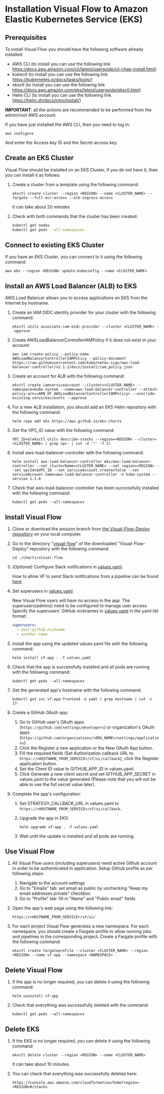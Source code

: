 # Installation Visual Flow to Amazon Elastic Kubernetes Service (EKS)

## Prerequisites

To install Visual Flow you should have the following software already installed:

- AWS CLI (to install you can use the following link https://docs.aws.amazon.com/cli/latest/userguide/cli-chap-install.html)
- kubectl (to install you can use the following link https://kubernetes.io/docs/tasks/tools/)
- eksctl (to install you can use the following link https://docs.aws.amazon.com/eks/latest/userguide/eksctl.html)
- Helm CLI (to install you can use the following link https://helm.sh/docs/intro/install/)

**IMPORTANT**: all the actions are recommended to be performed from the admin/root AWS account.

If you have just installed the AWS CLI, then you need to log in:

`aws configure`

And enter the Access key ID and the Secret access key.

## Create an EKS Cluster

Visual Flow should be installed on an EKS Cluster, if you do not have it, then you can install it as follows:

1. Create a cluster from a template using the following command:

    `eksctl create cluster --region <REGION> --name <CLUSTER_NAME> --fargate --full-ecr-access --alb-ingress-access`

    It can take about 20 minutes

2. Сheck with both commands that the cluster has been created:

    ```bash
    kubectl get nodes
    kubectl get pods --all-namespaces
    ```

## Connect to existing EKS Cluster

If you have an EKS Cluster, you can connect to it using the following command:

`aws eks --region <REGION> update-kubeconfig --name <CLUSTER_NAME>`

## Install an AWS Load Balancer (ALB) to EKS

AWS Load Balancer allows you to access applications on EKS from the Internet by hostname.

1. Create an IAM OIDC identity provider for your cluster with the following command:
  
    `eksctl utils associate-iam-oidc-provider --cluster <CLUSTER_NAME> --approve`

2. Create AWSLoadBalancerControllerIAMPolicy if it does not exist in your account:

    `aws iam create-policy --policy-name AWSLoadBalancerControllerIAMPolicy --policy-document https://raw.githubusercontent.com/kubernetes-sigs/aws-load-balancer-controller/v2.1.3/docs/install/iam_policy.json`

3. Create an account for ALB with the following command:

    `eksctl create iamserviceaccount --cluster=<CLUSTER_NAME> --namespace=kube-system --name=aws-load-balancer-controller --attach-policy-arn=<ARN_OF_AWSLoadBalancerControllerIAMPolicy> --override-existing-serviceaccounts --approve`

4. For a new ALB installation, you should add an EKS Helm repository with the following command:

    `helm repo add eks https://aws.github.io/eks-charts`

5. Get the VPC_ID value with the following command:

    `VPC_ID=$(eksctl utils describe-stacks --region=<REGION> --cluster=<CLUSTER_NAME> | grep vpc- | cut -d '"' -f 2)`

6. Install aws-load-balancer-controller with the following command:

    `helm install aws-load-balancer-controller eks/aws-load-balancer-controller --set clusterName=<CLUSTER_NAME> --set region=<REGION> --set vpcId=$VPC_ID --set serviceAccount.create=false --set serviceAccount.name=aws-load-balancer-controller -n kube-system --version 1.1.6`

7. Check that aws-load-balancer-controller has been successfully installed with the following command:

    `kubectl get pods --all-namespaces`

## Install Visual Flow

1. Clone or download the amazon branch from [the Visual-Flow-Deploy repository](https://github.com/ibagomel/Visual-Flow-deploy/tree/amazon) on your local computer.

2. Go to the directory "[visual-flow](https://github.com/ibagomel/Visual-Flow-deploy/blob/amazon/charts/visual-flow)" of the downloaded "Visual-Flow-Deploy" repository with the following command:

    `cd ./charts/visual-flow`

3. *(Optional)* Configure Slack notifications in [values.yaml](./charts/visual-flow/values.yaml).

    How to allow VF to send Slack notifications from a pipeline can be found [here](https://github.com/ibagomel/Visual-Flow-deploy/blob/main/SLACK_NOTIFICATION.md).

4. Set superusers in [values.yaml](./charts/visual-flow/values.yaml).

    New Visual Flow users will have no access in the app. The superusers(admins) need to be configured to manage user access. Specify the superusers' GitHub nicknames in [values.yaml](./charts/visual-flow/values.yaml) in the yaml list format:

    ```yaml
    superusers:
      - your-github-nickname
      - another-name
    ```

5. Install the app using the updated values.yaml file with the following command:

    `helm install vf-app . -f values.yaml`

6. Check that the app is successfully installed and all pods are running with the following command:

    `kubectl get pods --all-namespaces`

7. Get the generated app's hostname with the following command:

    `kubectl get svc vf-app-frontend -o yaml | grep hostname | cut -c 17-`

8. Create a GitHub OAuth app:

    1. Go to GitHub user's OAuth apps (`https://github.com/settings/developers`) or organization's OAuth apps (`https://github.com/organizations/<ORG_NAME>/settings/applications`).
    2. Click the Register a new application or the New OAuth App button.
    3. Fill the required fields (Set Authorization callback URL to `https://<HOSTNAME_FROM_SERVICE>/vf/ui/callback`), click the Register application button.
    4. Set the Client ID value to GITHUB_APP_ID in values.yaml.
    5. Click Generate a new client secret and set GITHUB_APP_SECRET in values.yaml to the value generated (Please note that you will not be able to see the full secret value later).

9. Complete the app's configuration:

    1. Set STRATEGY_CALLBACK_URL in values.yaml to `https://<HOSTNAME_FROM_SERVICE>/vf/ui/callback`.
    2. Upgrade the app in EKS:

        `helm upgrade vf-app . -f values.yaml`

    3. Wait until the update is installed and all pods are running.

## Use Visual Flow

1. All Visual Flow users (including superusers) need active Github account in order to be authenticated in application. Setup Github profile as per following steps:

    1. Navigate to the account settings
    2. Go to "Emails" tab: set email as public by unchecking "Keep my email addresses private" checkbox
    3. Go to "Profile" tab: fill in "Name" and "Public email" fields

2. Open the app's web page using the following link:

    `https://<HOSTNAME_FROM_SERVICE>/vf/ui/`

3. For each project Visual Flow generates a new namespace. For each namespace, you should create a Fargate profile to allow running jobs and pipelines in the corresponding project. Create a Fargate profile with the following command:

    `eksctl create fargateprofile --cluster <CLUSTER_NAME> --region <REGION> --name vf-app --namespace <NAMESPACE>`

## Delete Visual Flow

1. If the app is no longer required, you can delete it using the following command:

    `helm uninstall vf-app`

2. Check that everything was successfully deleted with the command:

    `kubectl get pods --all-namespaces`

## Delete EKS

1. If the EKS is no longer required, you can delete it using the following command:

    `eksctl delete cluster --region <REGION> --name <CLUSTER_NAME>`

    It can take about 10 minutes.

2. You can check that everything was successfully deleted here: 

    `https://console.aws.amazon.com/cloudformation/home?region=<REGION>#/stacks`

